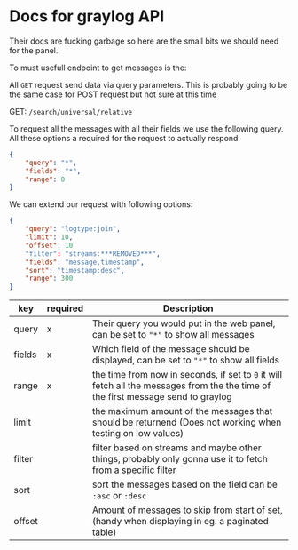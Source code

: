 # Docs for graylog API

Their docs are fucking garbage so here are the small bits we should need for the panel.

To must usefull endpoint to get messages is the: 

All `GET` request send data via query parameters. This is probably going to be the same case for POST request but not sure at this time


GET: `/search/universal/relative`

To request all the messages with all their fields we use the following query. All these options a required for the request to actually respond
```json
{
    "query": "*",
    "fields": "*",
    "range": 0
}
```

We can extend our request with following options:
```json
{
    "query": "logtype:join",
    "limit": 10,
    "offset": 10
    "filter": "streams:***REMOVED***",
    "fields": "message,timestamp",
    "sort": "timestamp:desc",
    "range": 300
}
```

| key |required| Description |
|-----|--------|-------------|
| query | x | Their query you would put in the web panel, can be set to `"*"` to show all messages |
| fields | x | Which field of the message should be displayed, can be set to `"*"` to show all fields|
| range | x | the time from now in seconds, if set to `0` it will fetch all the messages from the the time of the first message send to graylog |
| limit |  | the maximum amount of the messages that should be returnend (Does not working when testing on low values) |
| filter |  | filter based on streams and maybe other things, probably only gonna use it to fetch from a specific filter |
| sort |  | sort the messages based on the field can be `:asc` or `:desc`
| offset |  | Amount of messages to skip from start of set, (handy when displaying in eg. a paginated table) |
